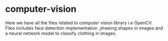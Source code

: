 # computer-vision

Here we have all the files related to computer vision library i.e OpenCV. Files includes face detection implementation ,drawing shapes in images and a neural network model to classify clothing in images.
